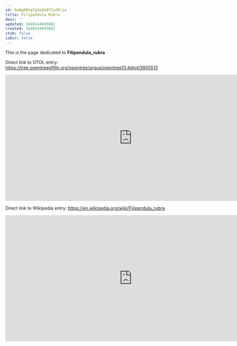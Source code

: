 ```yaml
---
id: 6w8g88ng7g4ebk0f2zd9rja
title: Filipendula Rubra
desc: ''
updated: 1648144045682
created: 1648144045682
stub: false
isDir: false
---
```

This is the page dedicated to **Filipendula_rubra**


Direct link to OTOL entry: https://tree.opentreeoflife.org/opentree/argus/opentree13.4@ott3905513



<html>
    <body>
    <iframe src="https://tree.opentreeoflife.org/opentree/argus/opentree13.4@ott3905513"
    width="800" height="400" frameborder="0" allowfullscreen> </iframe>
    </body>
</html>
    


Direct link to Wikipedia entry: https://en.wikipedia.org/wiki/Filipendula_rubra



<html>
    <body>
    <iframe src="https://en.wikipedia.org/wiki/Filipendula_rubra"
    width="800" height="400" frameborder="0" allowfullscreen> </iframe>
    </body>
</html>
    

